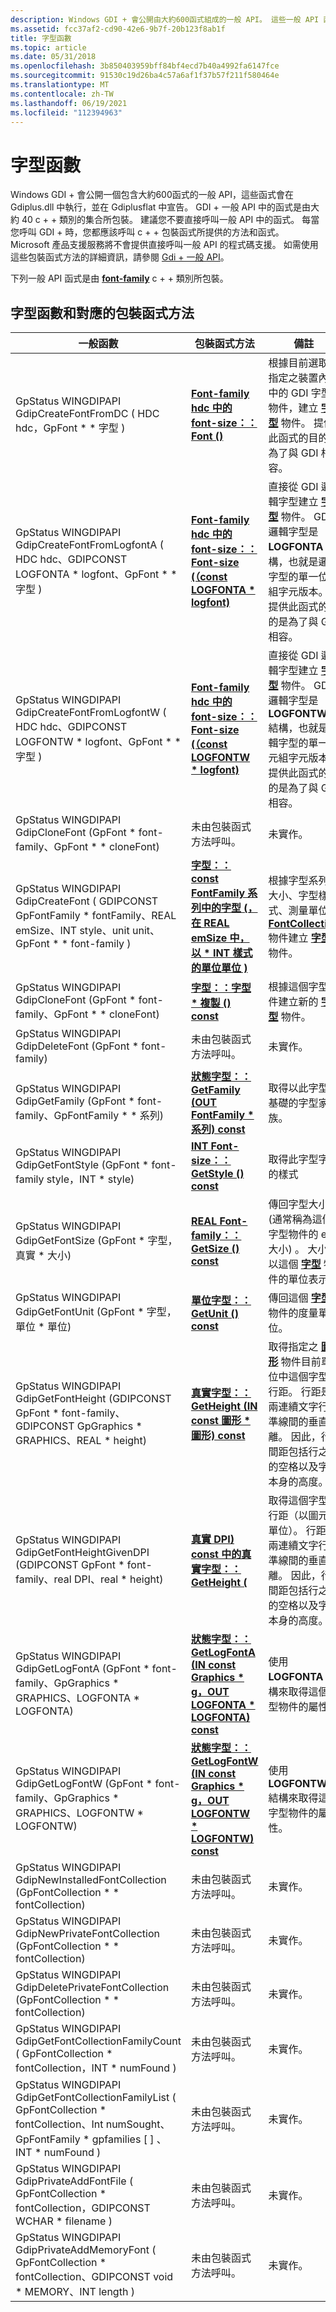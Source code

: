 ```yaml
---
description: Windows GDI + 會公開由大約600函式組成的一般 API。 這些一般 API 函式是由字型 c + + 類別包裝。
ms.assetid: fcc37af2-cd90-42e6-9b7f-20b123f8ab1f
title: 字型函數
ms.topic: article
ms.date: 05/31/2018
ms.openlocfilehash: 3b850403959bff84bf4ecd7b40a4992fa6147fce
ms.sourcegitcommit: 91530c19d26ba4c57a6af1f37b57f211f580464e
ms.translationtype: MT
ms.contentlocale: zh-TW
ms.lasthandoff: 06/19/2021
ms.locfileid: "112394963"
---
```

# <a name="font-functions"></a>字型函數

Windows GDI + 會公開一個包含大約600函式的一般 API，這些函式會在 Gdiplus.dll 中執行，並在 Gdiplusflat 中宣告。 GDI + 一般 API 中的函式是由大約 40 c + + 類別的集合所包裝。 建議您不要直接呼叫一般 API 中的函式。 每當您呼叫 GDI + 時，您都應該呼叫 c + + 包裝函式所提供的方法和函式。 Microsoft 產品支援服務將不會提供直接呼叫一般 API 的程式碼支援。 如需使用這些包裝函式方法的詳細資訊，請參閱 [Gdi + 一般 API](-gdiplus-flatapi-flat.md)。

下列一般 API 函式是由 [**font-family**](/windows/desktop/api/gdiplusheaders/nl-gdiplusheaders-font) c + + 類別所包裝。

## <a name="font-functions-and-corresponding-wrapper-methods"></a>字型函數和對應的包裝函式方法



| 一般函數                                                                                                                                                     | 包裝函式方法                                                                                                                                                           | 備註                                                                                                                                                                                                                                                                                                                                         |
|-------------------------------------------------------------------------------------------------------------------------------------------------------------------|--------------------------------------------------------------------------------------------------------------------------------------------------------------------------|-------------------------------------------------------------------------------------------------------------------------------------------------------------------------------------------------------------------------------------------------------------------------------------------------------------------------------------------------|
| GpStatus WINGDIPAPI GdipCreateFontFromDC ( HDC hdc，GpFont \* \* 字型 ) <br/>                                                                                   | [**Font-family hdc 中的 font-size：： Font ()**](/windows/win32/api/gdiplusheaders/nf-gdiplusheaders-font-font(inhdc))                                                                                                          | 根據目前選取到指定之裝置內容中的 GDI 字型物件，建立 [**字型**](/windows/desktop/api/gdiplusheaders/nl-gdiplusheaders-font) 物件。 提供此函式的目的是為了與 GDI 相容。                                                                                                                                    |
| GpStatus WINGDIPAPI GdipCreateFontFromLogfontA ( HDC hdc、GDIPCONST LOGFONTA \* logfont、GpFont \* \* 字型 )  <br/>                                              | [**Font-family hdc 中的 font-size：： Font-size (（const LOGFONTA \* logfont)**](/windows/win32/api/gdiplusheaders/nf-gdiplusheaders-font-font(inhdc_inconstlogfonta))                                                        | 直接從 GDI 邏輯字型建立 [**字型**](/windows/desktop/api/gdiplusheaders/nl-gdiplusheaders-font) 物件。 GDI 邏輯字型是 **LOGFONTA** 結構，也就是邏輯字型的單一位元組字元版本。 提供此函式的目的是為了與 GDI 相容。                                                                              |
| GpStatus WINGDIPAPI GdipCreateFontFromLogfontW ( HDC hdc、GDIPCONST LOGFONTW \* logfont、GpFont \* \* 字型 ) <br/>                                               | [**Font-family hdc 中的 font-size：： Font-size (（const LOGFONTW \* logfont)**](/windows/win32/api/gdiplusheaders/nf-gdiplusheaders-font-font(inhdc_inconstlogfontw))                                                        | 直接從 GDI 邏輯字型建立 [**字型**](/windows/desktop/api/gdiplusheaders/nl-gdiplusheaders-font) 物件。 GDI 邏輯字型是 **LOGFONTW** 結構，也就是邏輯字型的單一位元組字元版本。 提供此函式的目的是為了與 GDI 相容。                                                                              |
| GpStatus WINGDIPAPI GdipCloneFont (GpFont \* font-family、GpFont \* \* cloneFont) <br/>                                                                                 | 未由包裝函式方法呼叫。<br/>                                                                                                                                | 未實作。                                                                                                                                                                                                                                                                                                                                |
| GpStatus WINGDIPAPI GdipCreateFont ( GDIPCONST GpFontFamily \* fontFamily、REAL emSize、INT style、unit unit、GpFont \* \* font-family ) <br/>                          | [**字型：： const FontFamily 系列中的字型 (，在 REAL emSize 中，以 \* INT 樣式的單位單位 )**](/windows/win32/api/gdiplusheaders/nf-gdiplusheaders-font-font(inconstwchar_inreal_inint_inunit_inconstfontcollection)) | 根據字型系列、大小、字型樣式、測量單位和 [**FontCollection**](/windows/desktop/api/gdiplusheaders/nl-gdiplusheaders-fontcollection)物件建立 [**字型**](/windows/desktop/api/gdiplusheaders/nl-gdiplusheaders-font)物件。                                                                                                                                     |
| GpStatus WINGDIPAPI GdipCloneFont (GpFont \* font-family、GpFont \* \* cloneFont) <br/>                                                                                 | [**字型：：字型 \* 複製 () const**](/windows/desktop/api/Gdiplusheaders/nf-gdiplusheaders-font-clone)                                                                                                         | 根據這個字型物件建立新的 [**字型**](/windows/desktop/api/gdiplusheaders/nl-gdiplusheaders-font) 物件。                                                                                                                                                                                                                                                       |
| GpStatus WINGDIPAPI GdipDeleteFont (GpFont \* font-family) <br/>                                                                                                      | 未由包裝函式方法呼叫。<br/>                                                                                                                                | 未實作。                                                                                                                                                                                                                                                                                                                                |
| GpStatus WINGDIPAPI GdipGetFamily (GpFont \* font-family、GpFontFamily \* \* 系列) <br/>                                                                              | [**狀態字型：： GetFamily (OUT FontFamily \* 系列) const**](/windows/desktop/api/Gdiplusheaders/nf-gdiplusheaders-font-getfamily)                                                                   | 取得以此字型為基礎的字型家族。                                                                                                                                                                                                                                                                                               |
| GpStatus WINGDIPAPI GdipGetFontStyle (GpFont \* font-family style，INT \* style) <br/>                                                                                       | [**INT Font-size：： GetStyle () const**](/windows/desktop/api/Gdiplusheaders/nf-gdiplusheaders-font-getstyle)                                                                                                      | 取得此字型字型的樣式                                                                                                                                                                                                                                                                                                          |
| GpStatus WINGDIPAPI GdipGetFontSize (GpFont \* 字型，真實 \* 大小) <br/>                                                                                        | [**REAL Font-family：： GetSize () const**](/windows/desktop/api/Gdiplusheaders/nf-gdiplusheaders-font-getsize)                                                                                                       | 傳回字型大小 (通常稱為這個字型物件的 em 大小) 。 大小是以這個 [**字型**](/windows/desktop/api/gdiplusheaders/nl-gdiplusheaders-font) 物件的單位表示。                                                                                                                                                                                     |
| GpStatus WINGDIPAPI GdipGetFontUnit (GpFont \* 字型，單位 \* 單位) <br/>                                                                                        | [**單位字型：： GetUnit () const**](/windows/desktop/api/Gdiplusheaders/nf-gdiplusheaders-font-getunit)                                                                                                       | 傳回這個 [**字型**](/windows/desktop/api/gdiplusheaders/nl-gdiplusheaders-font) 物件的度量單位。                                                                                                                                                                                                                                                           |
| GpStatus WINGDIPAPI GdipGetFontHeight (GDIPCONST GpFont \* font-family、GDIPCONST GpGraphics \* GRAPHICS、REAL \* height) <br/>                                         | [**真實字型：： GetHeight (IN const 圖形 \* 圖形) const**](/previous-versions//ms536201(v=vs.85))                                                              | 取得指定之 [**圖形**](/windows/desktop/api/gdiplusgraphics/nl-gdiplusgraphics-graphics) 物件目前單位中這個字型的行距。 行距是兩連續文字行基準線間的垂直距離。 因此，行間距包括行之間的空格以及字元本身的高度。 |
| GpStatus WINGDIPAPI GdipGetFontHeightGivenDPI (GDIPCONST GpFont \* font-family、real DPI、real \* height) <br/>                                                        | [**真實 DPI) const 中的真實字型：： GetHeight (**](/windows/win32/api/gdiplusheaders/nf-gdiplusheaders-font-getheight(inreal))                                                                                    | 取得這個字型的行距（以圖元為單位）。 行距是兩連續文字行基準線間的垂直距離。 因此，行間距包括行之間的空格以及字元本身的高度。                                                                                 |
| GpStatus WINGDIPAPI GdipGetLogFontA (GpFont \* font-family、GpGraphics \* GRAPHICS、LOGFONTA \* LOGFONTA) <br/>                                                       | [**狀態字型：： GetLogFontA (IN const Graphics \* g，OUT LOGFONTA \* LOGFONTA) const**](/windows/desktop/api/Gdiplusheaders/nf-gdiplusheaders-font-getlogfonta)                                    | 使用 **LOGFONTA** 結構來取得這個字型物件的屬性。                                                                                                                                                                                                                                                                        |
| GpStatus WINGDIPAPI GdipGetLogFontW (GpFont \* font-family、GpGraphics \* GRAPHICS、LOGFONTW \* LOGFONTW) <br/>                                                       | [**狀態字型：： GetLogFontW (IN const Graphics \* g，OUT LOGFONTW \* LOGFONTW) const**](/windows/desktop/api/Gdiplusheaders/nf-gdiplusheaders-font-getlogfontw)                                    | 使用 **LOGFONTW** 結構來取得這個字型物件的屬性。                                                                                                                                                                                                                                                                        |
| GpStatus WINGDIPAPI GdipNewInstalledFontCollection (GpFontCollection \* \* fontCollection) <br/>                                                                | 未由包裝函式方法呼叫。<br/>                                                                                                                                | 未實作。                                                                                                                                                                                                                                                                                                                                |
| GpStatus WINGDIPAPI GdipNewPrivateFontCollection (GpFontCollection \* \* fontCollection) <br/>                                                                  | 未由包裝函式方法呼叫。<br/>                                                                                                                                | 未實作。                                                                                                                                                                                                                                                                                                                                |
| GpStatus WINGDIPAPI GdipDeletePrivateFontCollection (GpFontCollection \* \* fontCollection) <br/>                                                               | 未由包裝函式方法呼叫。<br/>                                                                                                                                | 未實作。                                                                                                                                                                                                                                                                                                                                |
| GpStatus WINGDIPAPI GdipGetFontCollectionFamilyCount ( GpFontCollection \* fontCollection，INT \* numFound ) <br/>                                             | 未由包裝函式方法呼叫。<br/>                                                                                                                                | 未實作。                                                                                                                                                                                                                                                                                                                                |
| GpStatus WINGDIPAPI GdipGetFontCollectionFamilyList ( GpFontCollection \* fontCollection、Int numSought、GpFontFamily \* gpfamilies \[ \] 、INT \* numFound ) <br/> | 未由包裝函式方法呼叫。<br/>                                                                                                                                | 未實作。                                                                                                                                                                                                                                                                                                                                |
| GpStatus WINGDIPAPI GdipPrivateAddFontFile ( GpFontCollection \* fontCollection，GDIPCONST WCHAR \* filename ) <br/>                                            | 未由包裝函式方法呼叫。<br/>                                                                                                                                | 未實作。                                                                                                                                                                                                                                                                                                                                |
| GpStatus WINGDIPAPI GdipPrivateAddMemoryFont ( GpFontCollection \* fontCollection、GDIPCONST void \* MEMORY、INT length ) <br/>                                 | 未由包裝函式方法呼叫。<br/>                                                                                                                                | 未實作。                                                                                                                                                                                                                                                                                                                                |



 

 

 
